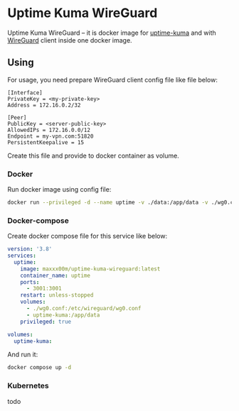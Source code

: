 # Uptime Kuma WireGuard

Uptime Kuma WireGuard – it is docker image for [uptime-kuma](https://github.com/louislam/uptime-kuma) and
with [WireGuard]() client inside one docker image.

## Using

For usage, you need prepare WireGuard client config file like file below:

```
[Interface]
PrivateKey = <my-private-key>
Address = 172.16.0.2/32

[Peer]
PublicKey = <server-public-key>
AllowedIPs = 172.16.0.0/12
Endpoint = my-vpn.com:51820
PersistentKeepalive = 15
```

Create this file and provide to docker container as volume.

### Docker

Run docker image using config file:

```bash
docker run --privileged -d --name uptime -v ./data:/app/data -v ./wg0.conf:/etc/wireguard/wg0.conf  maxxx00m/uptime-kuma-wireguard
```

### Docker-compose

Create docker compose file for this service like below:

```yaml
version: '3.8'
services:
  uptime:
    image: maxxx00m/uptime-kuma-wireguard:latest
    container_name: uptime
    ports:
      - 3001:3001
    restart: unless-stopped
    volumes:
      - ./wg0.conf:/etc/wireguard/wg0.conf
      - uptime-kuma:/app/data
    privileged: true

volumes:
  uptime-kuma:
```

And run it:

```bash
docker compose up -d
```

### Kubernetes

todo
